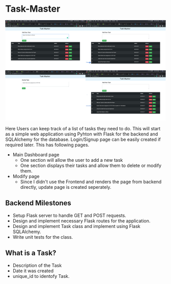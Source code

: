 # Task-Master

<p>
  <img src="Sized.png">
</p>

Here Users can keep track of a list of tasks they need to do. This will start as a simple web application using Pyhton with Flask for the backend and SQLAlchemy for the database. Login/Signup page can be easily created if required later. This has following pages.
- Main Dashboard page
  - One section will allow the user to add a new task
  - One section displays their tasks and allow them to delete or modify them.
- Modify page
  - Since I didn't use the Frontend and renders the page from backend directly, update page is created seperately.

## Backend Milestones
- Setup Flask server to handle GET and POST requests.
- Design and implement necessary Flask routes for the application.
- Design and implement Task class and implement using Flask SQLAlchemy.
- Write unit tests for the class.

## What is a Task?
- Description of the Task
- Date it was created
- unique_id to identofy Task.
